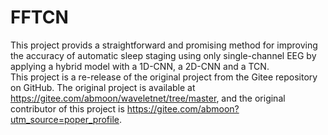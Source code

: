 # FFTCN
This project provids a straightforward and promising method for improving the accuracy of automatic sleep staging using only single-channel EEG by applying a hybrid model with a 1D-CNN, a 2D-CNN and a TCN.  
This project is a re-release of the original project from the Gitee repository on GitHub. The original project is available at https://gitee.com/abmoon/waveletnet/tree/master, and the original contributor of this project is https://gitee.com/abmoon?utm_source=poper_profile.
